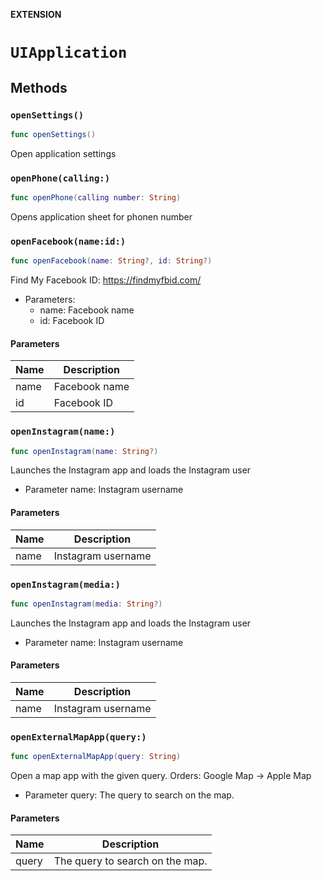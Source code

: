**EXTENSION**

# `UIApplication`

## Methods
### `openSettings()`

```swift
func openSettings()
```

Open application settings

### `openPhone(calling:)`

```swift
func openPhone(calling number: String)
```

Opens application sheet for phonen number

### `openFacebook(name:id:)`

```swift
func openFacebook(name: String?, id: String?)
```

Find My Facebook ID: https://findmyfbid.com/
- Parameters:
  - name: Facebook name
  - id: Facebook ID

#### Parameters

| Name | Description |
| ---- | ----------- |
| name | Facebook name |
| id | Facebook ID |

### `openInstagram(name:)`

```swift
func openInstagram(name: String?)
```

Launches the Instagram app and loads the Instagram user
- Parameter name: Instagram username

#### Parameters

| Name | Description |
| ---- | ----------- |
| name | Instagram username |

### `openInstagram(media:)`

```swift
func openInstagram(media: String?)
```

Launches the Instagram app and loads the Instagram user
- Parameter name: Instagram username

#### Parameters

| Name | Description |
| ---- | ----------- |
| name | Instagram username |

### `openExternalMapApp(query:)`

```swift
func openExternalMapApp(query: String)
```

Open a map app with the given query. Orders: Google Map -> Apple Map

- Parameter query: The query to search on the map.

#### Parameters

| Name | Description |
| ---- | ----------- |
| query | The query to search on the map. |